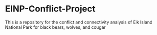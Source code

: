 # EINP-Conflict-Project
This is a repository for the conflict and connectivity analysis of Elk Island National Park for black bears, wolves, and cougar

